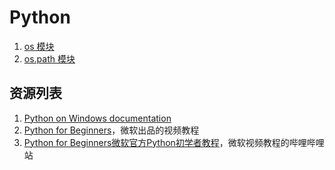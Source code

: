 # Python

1. [os 模块](./os.md)
1. [os.path 模块](./os.path.md)

## 资源列表

1. [Python on Windows documentation](https://docs.microsoft.com/en-us/windows/python/)
1. [Python for Beginners](https://channel9.msdn.com/Series/Intro-to-Python-Development)，微软出品的视频教程
1. [Python for Beginners微软官方Python初学者教程](https://www.bilibili.com/video/av69042526/)，微软视频教程的哔哩哔哩站